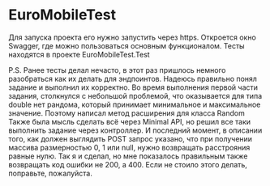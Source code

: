 # EuroMobileTest
 
Для запуска проекта его нужно запустить через https.
Откроется окно Swagger, где можно пользоваться основным функционалом.
Тесты находятся в проекте EuroMobileTest.Test

P.S.
Ранее тесты делал нечасто, в этот раз пришлось немного разобраться как их делать для эндпоинтов. Надеюсь правильно понял задание и выполнил их корректно.
Во время выполнения первой части задания, столкнулся с небольшой проблемой, что оказывается для типа double нет рандома, который принимает минимальное и максимальное значение. Поэтому написал метод расширения для класса Random
Также была мысль сделать всё через Minimal API, но решил все таки выполнить задание через контроллер.
И последний момент, в описании того, как должен выглядить POST запрос указано, что при получении массива размерностью 0, 1 или null, нужно возвращать расстрояния равные нулю. Так я и сделал, но мне показалось правильным также возвращать код ошибки не 200, а 400. Если не стоило этого делать, поправьте, пожалуйста.
